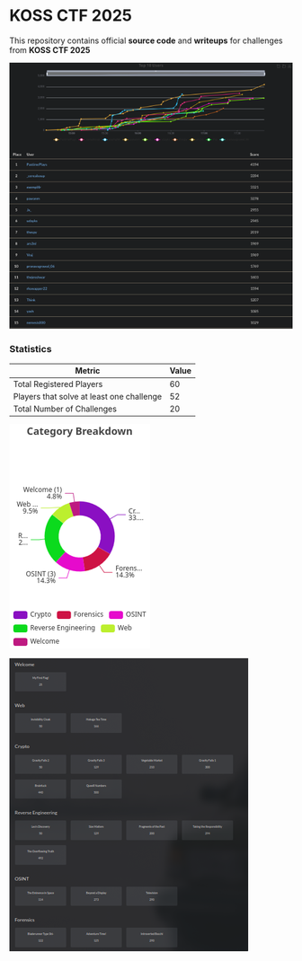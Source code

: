# KOSS CTF 2025

This repository contains official **source code** and **writeups** for challenges from **KOSS CTF 2025**

![Scoreboard](./scoreboard.png)

### Statistics

| Metric                                  | Value |
| --------------------------------------- | ----- |
| Total Registered Players                | 60    |
| Players that solve at least one challenge | 52 |
| Total Number of Challenges              | 20    |

![Category Breakdown](./category_breakdown.png)

<!-- ![Score Distribution](assets/score_distribution.png) -->

![Challenges](./challenges.png)
